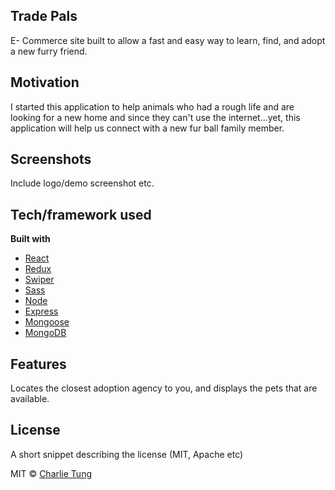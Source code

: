 ## Trade Pals
E- Commerce site built to allow a fast and easy way to learn, find, and adopt a new furry friend.

## Motivation
I started this application to help animals who had a rough life and are looking for a new home and since they can't use the internet...yet, this application will help us connect with a new fur ball family member.
 
## Screenshots
Include logo/demo screenshot etc.

## Tech/framework used

<b>Built with</b>
- [React](https://reactjs.org/)
- [Redux](https://redux.js.org/)
- [Swiper](https://swiperjs.com/)
- [Sass](https://sass-lang.com/)
- [Node](https://nodejs.org/en/)
- [Express](https://expressjs.com/)
- [Mongoose](https://mongoosejs.com/)
- [MongoDB](https://www.mongodb.com/)

## Features
Locates the closest adoption agency to you, and displays the pets that are available.

<!-- ## Installation
Provide step by step series of examples and explanations about how to get a development env running.

## API Reference

Depending on the size of the project, if it is small and simple enough the reference docs can be added to the README. For medium size to larger projects it is important to at least provide a link to where the API reference docs live.

## How to use?
If people like your project they’ll want to learn how they can use it. To do so include step by step guide to use your project. -->


## License
A short snippet describing the license (MIT, Apache etc)

MIT © [Charlie Tung]()

